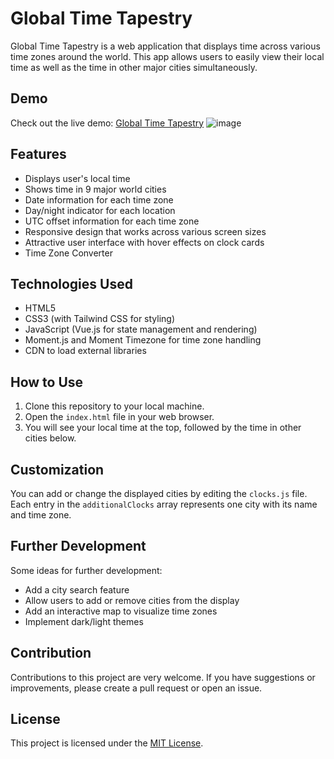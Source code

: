 # Global Time Tapestry

Global Time Tapestry is a web application that displays time across various time zones around the world. This app allows users to easily view their local time as well as the time in other major cities simultaneously.

## Demo

Check out the live demo: [Global Time Tapestry](https://time.masdzub.com)
![image](https://github.com/user-attachments/assets/8595a72b-b784-4be9-a6bd-13ef636966c9)


## Features

- Displays user's local time
- Shows time in 9 major world cities
- Date information for each time zone
- Day/night indicator for each location
- UTC offset information for each time zone
- Responsive design that works across various screen sizes
- Attractive user interface with hover effects on clock cards
- Time Zone Converter

## Technologies Used

- HTML5
- CSS3 (with Tailwind CSS for styling)
- JavaScript (Vue.js for state management and rendering)
- Moment.js and Moment Timezone for time zone handling
- CDN to load external libraries

## How to Use

1. Clone this repository to your local machine.
2. Open the `index.html` file in your web browser.
3. You will see your local time at the top, followed by the time in other cities below.

## Customization

You can add or change the displayed cities by editing the `clocks.js` file. Each entry in the `additionalClocks` array represents one city with its name and time zone.

## Further Development

Some ideas for further development:
- Add a city search feature
- Allow users to add or remove cities from the display
- Add an interactive map to visualize time zones
- Implement dark/light themes

## Contribution

Contributions to this project are very welcome. If you have suggestions or improvements, please create a pull request or open an issue.

## License

This project is licensed under the [MIT License](LICENSE).
